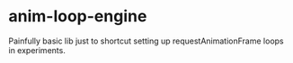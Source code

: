 # anim-loop-engine
Painfully basic lib just to shortcut setting up requestAnimationFrame loops in experiments.